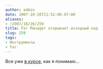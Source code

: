 ```yaml
---
author: admin
date: 2007-10-26T21:52:06-07:00
aliases:
- /2007/10/26/259
title: Far Manager открывает исходный код
slug: 259
tags:
- Инструменты
- Far
---
```


Все уже [в курсе](http://forum.farmanager.com/viewtopic.php?t=2964&sid=13dead80d72ca67cd725a862ebe7e2c4), как я понимаю...
